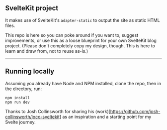 ## SvelteKit project

It makes use of SvelteKit's `adapter-static` to output the site as static HTML files.

This repo is here so you can poke around if you want to, suggest improvements, or use this as a loose blueprint for your own SvelteKit blog project. (Please don't completely copy my design, though. This is here to learn and draw from, not to reuse as-is.)

---

## Running locally

Assuming you already have Node and NPM installed, clone the repo, then in the directory, run:

```
npm install
npm run dev
```

Thanks to Josh Collinsworth for sharing his (work)[https://github.com/josh-collinsworth/joco-sveltekit] as an inspiration and a starting point for my Svelte journey.
